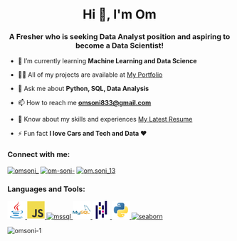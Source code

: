 <h1 align="center">Hi 👋, I'm Om</h1>
<h3 align="center">A Fresher who is seeking Data Analyst position and aspiring to become a Data Scientist!</h3>

- 🌱 I’m currently learning **Machine Learning and Data Science**

- 👨‍💻 All of my projects are available at [My Portfolio](https://omsoni833.wixsite.com/om-portfolio)

- 💬 Ask me about **Python, SQL, Data Analysis**

- 📫 How to reach me **omsoni833@gmail.com**

- 📄 Know about my skills and experiences [My Latest Resume](https://drive.google.com/file/d/14bcHOVL_gl6fZH1xE8NCsZWQCL0AUqCT/view?usp=sharing)

- ⚡ Fun fact **I love Cars and Tech and Data ❤️**

<h3 align="left">Connect with me:</h3>
<p align="left">
<a href="https://twitter.com/omsoni_" target="blank"><img align="center" src="https://raw.githubusercontent.com/rahuldkjain/github-profile-readme-generator/master/src/images/icons/Social/twitter.svg" alt="omsoni_" height="30" width="40" /></a>
<a href="https://linkedin.com/in/om-soni-" target="blank"><img align="center" src="https://raw.githubusercontent.com/rahuldkjain/github-profile-readme-generator/master/src/images/icons/Social/linked-in-alt.svg" alt="om-soni-" height="30" width="40" /></a>
<a href="https://instagram.com/om.soni_13" target="blank"><img align="center" src="https://raw.githubusercontent.com/rahuldkjain/github-profile-readme-generator/master/src/images/icons/Social/instagram.svg" alt="om.soni_13" height="30" width="40" /></a>
</p>

<h3 align="left">Languages and Tools:</h3>
<p align="left"> <a href="https://www.java.com" target="_blank" rel="noreferrer"> <img src="https://raw.githubusercontent.com/devicons/devicon/master/icons/java/java-original.svg" alt="java" width="40" height="40"/> </a> <a href="https://developer.mozilla.org/en-US/docs/Web/JavaScript" target="_blank" rel="noreferrer"> <img src="https://raw.githubusercontent.com/devicons/devicon/master/icons/javascript/javascript-original.svg" alt="javascript" width="40" height="40"/> </a> <a href="https://www.microsoft.com/en-us/sql-server" target="_blank" rel="noreferrer"> <img src="https://www.svgrepo.com/show/303229/microsoft-sql-server-logo.svg" alt="mssql" width="40" height="40"/> </a> <a href="https://www.mysql.com/" target="_blank" rel="noreferrer"> <img src="https://raw.githubusercontent.com/devicons/devicon/master/icons/mysql/mysql-original-wordmark.svg" alt="mysql" width="40" height="40"/> </a> <a href="https://pandas.pydata.org/" target="_blank" rel="noreferrer"> <img src="https://raw.githubusercontent.com/devicons/devicon/2ae2a900d2f041da66e950e4d48052658d850630/icons/pandas/pandas-original.svg" alt="pandas" width="40" height="40"/> </a> <a href="https://www.python.org" target="_blank" rel="noreferrer"> <img src="https://raw.githubusercontent.com/devicons/devicon/master/icons/python/python-original.svg" alt="python" width="40" height="40"/> </a> <a href="https://seaborn.pydata.org/" target="_blank" rel="noreferrer"> <img src="https://seaborn.pydata.org/_images/logo-mark-lightbg.svg" alt="seaborn" width="40" height="40"/> </a> </p>

<p><img align="center" src="https://github-readme-stats.vercel.app/api/top-langs?username=omsoni-1&show_icons=true&locale=en&layout=compact" alt="omsoni-1" /></p>
